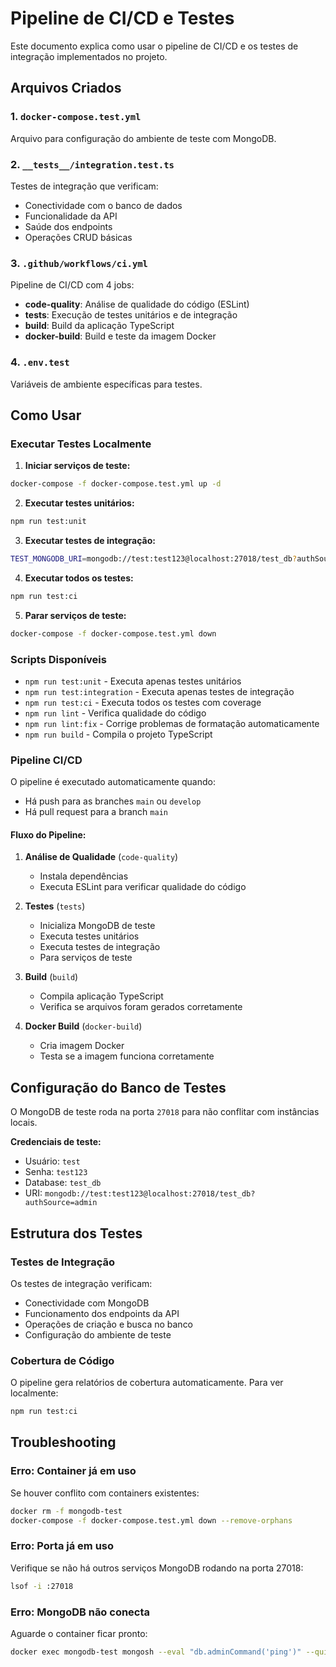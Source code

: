 # Pipeline de CI/CD e Testes

Este documento explica como usar o pipeline de CI/CD e os testes de integração implementados no projeto.

## Arquivos Criados

### 1. `docker-compose.test.yml`
Arquivo para configuração do ambiente de teste com MongoDB.

### 2. `__tests__/integration.test.ts`
Testes de integração que verificam:
- Conectividade com o banco de dados
- Funcionalidade da API
- Saúde dos endpoints
- Operações CRUD básicas

### 3. `.github/workflows/ci.yml`
Pipeline de CI/CD com 4 jobs:
- **code-quality**: Análise de qualidade do código (ESLint)
- **tests**: Execução de testes unitários e de integração
- **build**: Build da aplicação TypeScript
- **docker-build**: Build e teste da imagem Docker

### 4. `.env.test`
Variáveis de ambiente específicas para testes.

## Como Usar

### Executar Testes Localmente

1. **Iniciar serviços de teste:**
```bash
docker-compose -f docker-compose.test.yml up -d
```

2. **Executar testes unitários:**
```bash
npm run test:unit
```

3. **Executar testes de integração:**
```bash
TEST_MONGODB_URI=mongodb://test:test123@localhost:27018/test_db?authSource=admin npm run test:integration
```

4. **Executar todos os testes:**
```bash
npm run test:ci
```

5. **Parar serviços de teste:**
```bash
docker-compose -f docker-compose.test.yml down
```

### Scripts Disponíveis

- `npm run test:unit` - Executa apenas testes unitários
- `npm run test:integration` - Executa apenas testes de integração
- `npm run test:ci` - Executa todos os testes com coverage
- `npm run lint` - Verifica qualidade do código
- `npm run lint:fix` - Corrige problemas de formatação automaticamente
- `npm run build` - Compila o projeto TypeScript

### Pipeline CI/CD

O pipeline é executado automaticamente quando:
- Há push para as branches `main` ou `develop`
- Há pull request para a branch `main`

#### Fluxo do Pipeline:

1. **Análise de Qualidade** (`code-quality`)
   - Instala dependências
   - Executa ESLint para verificar qualidade do código

2. **Testes** (`tests`)
   - Inicializa MongoDB de teste
   - Executa testes unitários
   - Executa testes de integração
   - Para serviços de teste

3. **Build** (`build`)
   - Compila aplicação TypeScript
   - Verifica se arquivos foram gerados corretamente

4. **Docker Build** (`docker-build`)
   - Cria imagem Docker
   - Testa se a imagem funciona corretamente

## Configuração do Banco de Testes

O MongoDB de teste roda na porta `27018` para não conflitar com instâncias locais.

**Credenciais de teste:**
- Usuário: `test`
- Senha: `test123`
- Database: `test_db`
- URI: `mongodb://test:test123@localhost:27018/test_db?authSource=admin`

## Estrutura dos Testes

### Testes de Integração

Os testes de integração verificam:
- Conectividade com MongoDB
- Funcionamento dos endpoints da API
- Operações de criação e busca no banco
- Configuração do ambiente de teste

### Cobertura de Código

O pipeline gera relatórios de cobertura automaticamente. Para ver localmente:

```bash
npm run test:ci
```

## Troubleshooting

### Erro: Container já em uso
Se houver conflito com containers existentes:
```bash
docker rm -f mongodb-test
docker-compose -f docker-compose.test.yml down --remove-orphans
```

### Erro: Porta já em uso
Verifique se não há outros serviços MongoDB rodando na porta 27018:
```bash
lsof -i :27018
```

### Erro: MongoDB não conecta
Aguarde o container ficar pronto:
```bash
docker exec mongodb-test mongosh --eval "db.adminCommand('ping')" --quiet
```

